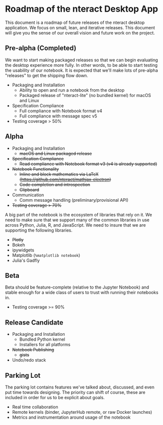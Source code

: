 # Roadmap of the nteract Desktop App

This document is a roadmap of future releases of the nteract desktop application.
We focus on small, lean, and iterative releases. This document will give you
the sense of our overall vision and future work on the project.

## Pre-alpha (Completed)
We want to start making packaged releases so that we can begin evaluating the
desktop experience more fully. In other words, to be able to start testing the
usability of our notebook. It is expected that we'll make lots of pre-alpha
"releases" to get the shipping flow down.

* Packaging and Installation
    * Ability to open and run a notebook from the desktop
    * Packaged release of "nteract-lite" (no bundled kernel) for macOS and Linux
* Specification Compliance
    * Full compliance with Notebook format v4
    * Full compliance with message spec v5
* Testing coverage > 50%

## Alpha

* Packaging and Installation
    * ~~macOS and Linux packaged release~~
* ~~Specification Compliance~~
    * ~~Read compliance with Notebook format v3 (v4 is already supported)~~
* ~~Notebook Functionality~~
    * ~~Inline and block mathematics via LaTeX (https://github.com/nteract/mathjax-electron)~~
    * ~~Code completion and introspection~~
    * ~~Clipboard~~
* Communication
    * Comm message handling (preliminary/provisional API)
* ~~Testing coverage > 70%~~

A big part of the notebook is the ecosystem of libraries that rely on it. We need
to make sure that we support many of the common libraries in use across Python,
Julia, R, and JavaScript. We need to insure that we are supporting the following
libraries.

* ~~Plotly~~
* Bokeh
* ipywidgets
* Matplotlib (`%matplotlib notebook`)
* Julia's Gadfly

## Beta
Beta should be feature-complete (relative to the Jupyter Notebook) and stable
enough for a wide class of users to trust with running their notebooks in.

* Testing coverage >= 90%

## Release Candidate

* Packaging and Installation
    * Bundled Python kernel
    * Installers for all platforms
* ~~Notebook Publishing~~
  * ~~gists~~
* Undo/redo stack

## Parking Lot

The parking lot contains features we've talked about, discussed, and even put
time towards designing. The priority can shift of course, these are included
in order for us to be explicit about goals.

* Real time collaboration
* Remote kernels (binder, JupyterHub remote, or raw Docker launches)
* Metrics and instrumentation around usage of the notebook

